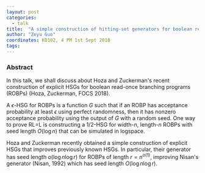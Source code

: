 ```yaml
---
layout: post
categories:
  - talk
title:  "A simple construction of hitting-set generators for boolean read-once branching programs"
author: "Zeyu Guo"
coordinates: KD102, 4 PM 1st Sept 2018
tags: 
---
```

### Abstract

In this talk, we shall discuss about Hoza and Zuckerman's recent construction of explicit HSGs for boolean read-once branching programs (ROBPs) (Hoza, Zuckerman, FOCS 2018).

A $\epsilon$-HSG for ROBPs is a function $G$ such that if an ROBP has acceptance probability at least $\epsilon$ using perfect randomness, then it has nonzero acceptance probability using the output of $G$ with a random seed. One way to prove RL=L is constructing a $1/2$-HSG for width-$n$, length-$n$ ROBPs with seed length $O(\log n)$ that can be simulated in logspace.

Hoza and Zuckerman recently obtained a simple construction of explicit HSGs that improves previously known HSGs. In particular, their generator has seed length $o(\log n\log r)$ for ROBPs of length $r=n^{o(1)}$, improving Nisan's generator (Nisan, 1992) which has seed length $O(\log n\log r)$. 
